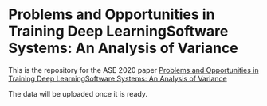 # Problems and Opportunities in Training Deep LearningSoftware Systems: An Analysis of Variance

This is the repository for the ASE 2020 paper [Problems and Opportunities in Training Deep LearningSoftware Systems: An Analysis of Variance](https://conf.researchr.org/details/ase-2020/ase-2020-papers/13/Problems-and-Opportunities-in-Training-Deep-Learning-Software-Systems-An-Analysis-of)

The data will be uploaded once it is ready.